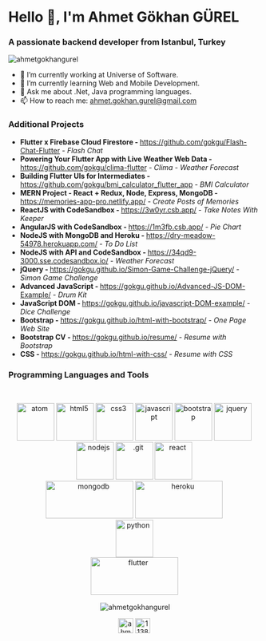 <h1>Hello 👋, I'm Ahmet Gökhan GÜREL </h1>

<h3>A passionate backend developer from Istanbul, Turkey</h3>

<p align="left"> <img src="https://komarev.com/ghpvc/?username=gokgu" alt="ahmetgokhangurel" /> </p>

- 🔭 I’m currently working at Universe of Software.
- 🌱 I’m currently learning Web and Mobile Development.
- 💬 Ask me about .Net, Java programming languages.
- 📫 How to reach me: <a class="btn" href="mailto:ahmet.gokhan.gurel@gmail.com">ahmet.gokhan.gurel@gmail.com</a>

### Additional Projects
- <b>Flutter x Firebase Cloud Firestore - </b> https://github.com/gokgu/Flash-Chat-Flutter                   -  <i>Flash Chat</i>
- <b>Powering Your Flutter App with Live Weather Web Data - </b> https://github.com/gokgu/clima-flutter      -  <i>Clima - Weather Forecast</i>
- <b>Building Flutter UIs for Intermediates - </b> https://github.com/gokgu/bmi_calculator_flutter_app       -  <i>BMI Calculator</i>
- <b>MERN Project - React + Redux, Node, Express, MongoDB - </b> https://memories-app-pro.netlify.app/       -  <i>Create Posts of Memories</i>
- <b>ReactJS with CodeSandbox - </b> https://3w0yr.csb.app/                                                  -  <i>Take Notes With Keeper</i>
- <b>AngularJS with CodeSandbox - </b> https://1m3fb.csb.app/                                                -  <i>Pie Chart</i>
- <b>NodeJS with MongoDB and Heroku - </b> https://dry-meadow-54978.herokuapp.com/                           -  <i>To Do List</i>
- <b>NodeJS with API and CodeSandbox - </b> https://34qd9-3000.sse.codesandbox.io/                           -  <i>Weather Forecast</i>
- <b>jQuery - </b> https://gokgu.github.io/Simon-Game-Challenge-jQuery/                                      -  <i>Simon Game Challenge</i>
- <b>Advanced JavaScript - </b> https://gokgu.github.io/Advanced-JS-DOM-Example/                             -  <i>Drum Kit</i>
- <b>JavaScript DOM - </b> https://gokgu.github.io/javascript-DOM-example/                                   -  <i>Dice Challenge</i>
- <b>Bootstrap - </b> https://gokgu.github.io/html-with-bootstrap/                                           -  <i>One Page Web Site</i>
- <b>Bootstrap CV - </b> https://gokgu.github.io/resume/                                                     -  <i>Resume with Bootstrap</i>
- <b>CSS - </b> https://gokgu.github.io/html-with-css/                                                       -  <i>Resume with CSS</i>

### Programming Languages and Tools 
<!-- BLOG-POST-LIST:START -->
<!-- BLOG-POST-LIST:END -->

<!--<p align="center"><img src="https://user-images.githubusercontent.com/30186107/29488525-f55a69d0-84da-11e7-8a39-5476f663b5eb.png" alt="bash" width="150" height="100"/></p>-->
<br>
<p align="center">
  <img src="https://upload.wikimedia.org/wikipedia/commons/e/eb/Atom_icon.svg" alt="atom" height="75" width="75"/>
  <img src="https://upload.wikimedia.org/wikipedia/commons/6/61/HTML5_logo_and_wordmark.svg" alt="html5" height="75" width="75" />
  <img src="https://upload.wikimedia.org/wikipedia/commons/d/d5/CSS3_logo_and_wordmark.svg" alt="css3" height="75" width="75"/>
  <img src="https://upload.wikimedia.org/wikipedia/commons/9/99/Unofficial_JavaScript_logo_2.svg" alt="javascript" height="75" width="75"/>
  <img src="https://upload.wikimedia.org/wikipedia/commons/b/b2/Bootstrap_logo.svg" alt="bootstrap" height="75" width="75"/>
  <img src="https://upload.wikimedia.org/wikipedia/commons/8/83/Jquery-icon.svg" alt="jquery" height="75" width="75"/>
  <img src="https://upload.wikimedia.org/wikipedia/commons/d/d9/Node.js_logo.svg" alt="nodejs" height="75" width="75"/> 
  <img src="https://upload.wikimedia.org/wikipedia/commons/e/e0/Git-logo.svg" alt=".git" height="75" width="75"/>
  <img src="https://upload.wikimedia.org/wikipedia/commons/4/47/React.svg" alt="react" height="75" width="75"/><br>
  <img src="https://upload.wikimedia.org/wikipedia/commons/e/eb/MongoDB_Logo.png" alt="mongodb" height="75" width="175"/>
  <img src="https://upload.wikimedia.org/wikipedia/commons/8/89/Logo_di_Heroku.png" alt="heroku" height="75" width="175"/><br>
  <img src="https://upload.wikimedia.org/wikipedia/commons/0/0a/Python.svg" alt="python" height="75" width="75"/><br>
  <img src="https://upload.wikimedia.org/wikipedia/commons/1/17/Google-flutter-logo.png" alt="flutter" height="75" width="175"/>
 
</p>

<!--<p align="center"><img src="https://www.vectorlogo.zone/logos/gnu_bash/gnu_bash-icon.svg" alt="bash" width="40" height="40"/> </p>-->

<p align="center">&nbsp;<img align="center" src="https://github-readme-stats.vercel.app/api?username=gokgu&show_icons=true" alt="ahmetgokhangurel" /></p>

<p align="center">
<a href="https://www.linkedin.com/in/ahmet-gökhan-gürel-4706b6125/" target="blank"><img align="center" src="https://cdn.jsdelivr.net/npm/simple-icons@3.0.1/icons/linkedin.svg" alt="ahmetgökhangürel" height="30" width="30" /></a>
<a href="https://stackoverflow.com/users/14611691/ahmet-gökhan-gürel?tab=profile" target="blank"><img align="center" src="https://cdn.jsdelivr.net/npm/simple-icons@3.0.1/icons/stackoverflow.svg" alt="11387294" height="30" width="30" /></a>
</p>

